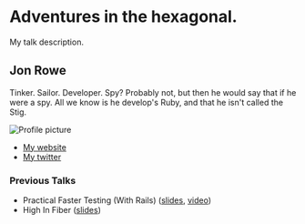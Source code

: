 # Adventures in the hexagonal.

My talk description.

## Jon Rowe

Tinker. Sailor. Developer. Spy? Probably not, but then he would say that
if he were a spy. All we know is he develop's Ruby, and that he isn't
called the Stig.

![Profile picture](http://www.gravatar.com/avatar/d81fc498d7a5b2ce12180890247476f0?s=200)

- [My website](http://jonrowe.co.uk)
- [My twitter](https://twitter.com/JonRowe)

### Previous Talks
- Practical Faster Testing (With Rails) ([slides](https://speakerdeck.com/u/jonrowe/p/practical-faster-testing-with-rails), [video](http://vimeo.com/45474361))
- High In Fiber ([slides](http://highinfiber-shrug.heroku.com/))
